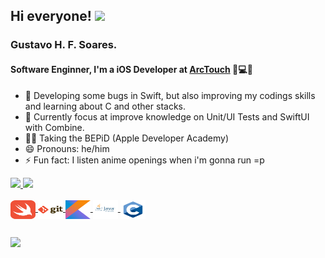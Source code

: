 ## Hi everyone! <img src="https://media.giphy.com/media/hvRJCLFzcasrR4ia7z/giphy.gif" width="29px">


### Gustavo H. F. Soares.
#### Software Enginner, I'm a iOS Developer at [ArcTouch](https://arctouch.com/) 🥸💻📲

- 🔭 Developing some bugs in Swift, but also improving my codings skills and learning about C and other stacks.
- 🌱 Currently focus at improve knowledge on Unit/UI Tests and SwiftUI with Combine.
- 🧑‍🎓 Taking the BEPiD (Apple Developer Academy)
- 😄 Pronouns: he/him
- ⚡ Fun fact: I listen anime openings when i'm gonna run =p 

 <div>
  <a href="https://github.com/gustavochx">
  <img height="180em" src="https://github-readme-stats.vercel.app/api?username=gustavochx&show_icons=true&theme=dracula&include_all_commits=true&count_private=true"/>
  <img height="180em" src="https://github-readme-stats.vercel.app/api/top-langs/?username=gustavochx&layout=compact&langs_count=7&theme=dracula"/>
</div>
<div style="display: inline_block"><br>
 <code><img align="center" height="30" width="40" src="https://raw.githubusercontent.com/github/explore/80688e429a7d4ef2fca1e82350fe8e3517d3494d/topics/swift/swift.png"></code>
  <code><img align="center" height="30" width="40" src="https://raw.githubusercontent.com/github/explore/80688e429a7d4ef2fca1e82350fe8e3517d3494d/topics/git/git.png"></code>
  <code><img align="center" height="30" width="40" src="https://raw.githubusercontent.com/github/explore/80688e429a7d4ef2fca1e82350fe8e3517d3494d/topics/kotlin/kotlin.png"></code>
  <code><img align="center" height="30" width="40" src="https://raw.githubusercontent.com/github/explore/80688e429a7d4ef2fca1e82350fe8e3517d3494d/topics/java/java.png"></code>
    <code><img align="center" height="30" width="40" src="https://raw.githubusercontent.com/github/explore/80688e429a7d4ef2fca1e82350fe8e3517d3494d/topics/c/c.png"></code>
</div>

  ##
  
  <div> 
  <a href="https://www.linkedin.com/in/gustavo-henrique-frota-soares-7424b3107/" target="_blank"><img src="https://img.shields.io/badge/-LinkedIn-%230077B5?style=for-the-badge&logo=linkedin&logoColor=white" target="_blank"></a> 
 
   
</div>

